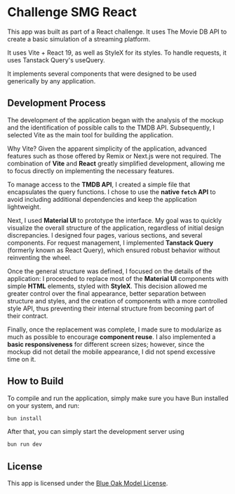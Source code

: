 # Challenge SMG React

This app was built as part of a React challenge. It uses The Movie DB API to
create a basic simulation of a streaming platform.

It uses Vite + React 19, as well as StyleX for its styles. To handle requests,
it uses Tanstack Query's useQuery.

It implements several components that were designed to be used generically by
any application.

## Development Process

The development of the application began with the analysis of the mockup and the
identification of possible calls to the TMDB API. Subsequently, I selected Vite
as the main tool for building the application.

Why Vite? Given the apparent simplicity of the application, advanced features
such as those offered by Remix or Next.js were not required. The combination of
**Vite** and **React** greatly simplified development, allowing me to focus
directly on implementing the necessary features.

To manage access to the **TMDB API**, I created a simple file that encapsulates
the query functions. I chose to use the **native `fetch` API** to avoid
including additional dependencies and keep the application lightweight.

Next, I used **Material UI** to prototype the interface. My goal was to quickly
visualize the overall structure of the application, regardless of initial design
discrepancies. I designed four pages, various sections, and several components.
For request management, I implemented **Tanstack Query** (formerly known as
React Query), which ensured robust behavior without reinventing the wheel.

Once the general structure was defined, I focused on the details of the
application: I proceeded to replace most of the **Material UI** components with
simple **HTML** elements, styled with **StyleX**. This decision allowed me
greater control over the final appearance, better separation between structure
and styles, and the creation of components with a more controlled style API,
thus preventing their internal structure from becoming part of their contract.

Finally, once the replacement was complete, I made sure to modularize as much as
possible to encourage **component reuse**. I also implemented a **basic
responsiveness** for different screen sizes; however, since the mockup did not
detail the mobile appearance, I did not spend excessive time on it.

## How to Build

To compile and run the application, simply make sure you have Bun installed on
your system, and run:

```sh
bun install
```

After that, you can simply start the development server using

```sh
bun run dev
```

## License

This app is licensed under the [Blue Oak Model License](LICENSE.md).

